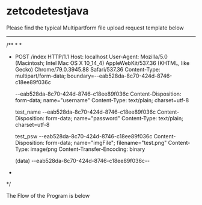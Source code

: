 # zetcodetestjava

Please find the typical Multipartform file upload request template below

------------------------------------------------------------------------

/**
 * 
 *  
 *  POST /index HTTP/1.1
	Host: localhost
	User-Agent: Mozilla/5.0 (Macintosh; Intel Mac OS X 10_14_4) AppleWebKit/537.36 (KHTML, like Gecko) Chrome/79.0.3945.88 Safari/537.36
	Content-Type: multipart/form-data; boundary=--eab528da-8c70-424d-8746-c18ee89f036c
	
	--eab528da-8c70-424d-8746-c18ee89f036c
	Content-Disposition: form-data; name="username"
	Content-Type: text/plain; charset=utf-8
	
	test_name
	--eab528da-8c70-424d-8746-c18ee89f036c
	Content-Disposition: form-data; name="password"
	Content-Type: text/plain; charset=utf-8
	
	test_psw
	--eab528da-8c70-424d-8746-c18ee89f036c
	Content-Disposition: form-data; name="imgFile"; filename="test.png"
	Content-Type: image/png
	Content-Transfer-Encoding: binary
	
	(data)
	--eab528da-8c70-424d-8746-c18ee89f036c--
 * 
 */ 
 
 The Flow of the Program is below
 
 